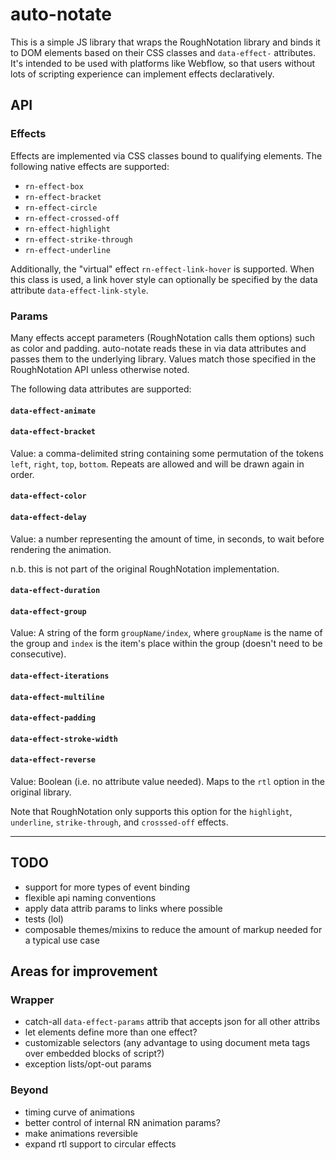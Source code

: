 # auto-notate

This is a simple JS library that wraps the RoughNotation library and binds it to DOM elements based on their CSS classes and `data-effect-` attributes. It's intended to be used with platforms like Webflow, so that users without lots of scripting experience can implement effects declaratively.

## API

### Effects

Effects are implemented via CSS classes bound to qualifying elements. The following native effects are supported:

- `rn-effect-box`
- `rn-effect-bracket`
- `rn-effect-circle`
- `rn-effect-crossed-off`
- `rn-effect-highlight`
- `rn-effect-strike-through`
- `rn-effect-underline`

Additionally, the "virtual" effect `rn-effect-link-hover` is supported. When this class is used, a link hover style can optionally be specified by the data attribute `data-effect-link-style`.

### Params

Many effects accept parameters (RoughNotation calls them options) such as color and padding. auto-notate reads these in via data attributes and passes them to the underlying library. Values match those specified in the RoughNotation API unless otherwise noted.

The following data attributes are supported:

#### `data-effect-animate`
#### `data-effect-bracket`

Value: a comma-delimited string containing some permutation of the tokens `left`, `right`, `top`, `bottom`. Repeats are allowed and will be drawn again in order.

#### `data-effect-color`
#### `data-effect-delay`

Value: a number representing the amount of time, in seconds, to wait before rendering the animation.

n.b. this is not part of the original RoughNotation implementation.

#### `data-effect-duration`
#### `data-effect-group`

Value: A string of the form `groupName/index`, where `groupName` is the name of the group and `index` is the item's place within the group (doesn't need to be consecutive).

#### `data-effect-iterations`
#### `data-effect-multiline`
#### `data-effect-padding`
#### `data-effect-stroke-width`
#### `data-effect-reverse`

Value: Boolean (i.e. no attribute value needed). Maps to the `rtl` option in the original library.

Note that RoughNotation only supports this option for the `highlight`, `underline`, `strike-through`, and `crosssed-off` effects.

---

## TODO

- support for more types of event binding
- flexible api naming conventions
- apply data attrib params to links where possible
- tests (lol)
- composable themes/mixins to reduce the amount of markup needed for a typical use case

## Areas for improvement

### Wrapper

- catch-all `data-effect-params` attrib that accepts json for all other attribs
- let elements define more than one effect?
- customizable selectors (any advantage to using document meta tags over embedded blocks of script?)
- exception lists/opt-out params

### Beyond

- timing curve of animations
- better control of internal RN animation params?
- make animations reversible
- expand rtl support to circular effects
